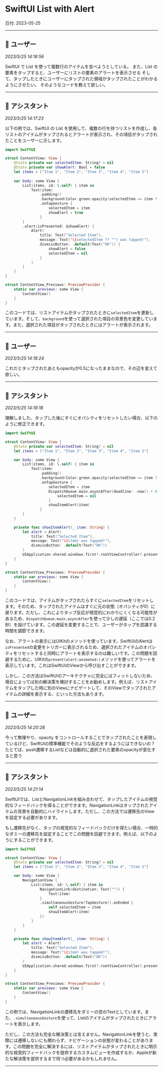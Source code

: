 # SwiftUI List with Alert

日付: 2023-05-25

---

## 👤 ユーザー
*2023/5/25 14:16:56*

SwiftUI で List を使って複数行のアイテムを並べようとしている。
また、List の要素をタップすると、ユーザーにリストの要素のアラートを表示させる
そして、タップしたときにユーザーにタップされた領域がタップされたことがわかるようにさせたい。
そのようなコードを教えて欲しい。

---

## 🤖 アシスタント
*2023/5/25 14:17:23*

以下の例では、SwiftUI の List を使用して、複数の行を持つリストを作成し、各リストのアイテムがタップされるとアラートが表示され、その項目がタップされたことをユーザーに示します。

```swift
import SwiftUI

struct ContentView: View {
    @State private var selectedItem: String? = nil
    @State private var showAlert: Bool = false
    let items = ["Item 1", "Item 2", "Item 3", "Item 4", "Item 5"]
    
    var body: some View {
        List(items, id: \.self) { item in
            Text(item)
                .padding()
                .background(Color.green.opacity(selectedItem == item ? 0.5 : 0))
                .onTapGesture {
                    selectedItem = item
                    showAlert = true
                }
        }
        .alert(isPresented: $showAlert) {
            Alert(
                title: Text("Selected Item"),
                message: Text("\(selectedItem ?? "") was tapped!"),
                dismissButton: .default(Text("OK")) {
                    showAlert = false
                    selectedItem = nil
                }
            )
        }
    }
}

struct ContentView_Previews: PreviewProvider {
    static var previews: some View {
        ContentView()
    }
}
```

このコードでは、リストアイテムがタップされたときに`selectedItem`を更新しています。そして、`background`を使って選択された項目の背景色を変更しています。また、選択された項目がタップされたときにはアラートが表示されます。

---

## 👤 ユーザー
*2023/5/25 14:18:24*

これだとタップされたあともopacityが0.5になったままなので、その辺を変えて欲しい。

---

## 🤖 アシスタント
*2023/5/25 14:19:18*

理解しました、タップした後にすぐにオパシティをリセットしたい場合、以下のように修正できます。

```swift
import SwiftUI

struct ContentView: View {
    @State private var selectedItem: String? = nil
    let items = ["Item 1", "Item 2", "Item 3", "Item 4", "Item 5"]

    var body: some View {
        List(items, id: \.self) { item in
            Text(item)
                .padding()
                .background(Color.green.opacity(selectedItem == item ? 0.5 : 0))
                .onTapGesture {
                    selectedItem = item
                    DispatchQueue.main.asyncAfter(deadline: .now() + 0.2) {
                        selectedItem = nil
                    }
                    showItemAlert(item)
                }
        }
    }

    private func showItemAlert(_ item: String) {
        let alert = Alert(
            title: Text("Selected Item"),
            message: Text("\(item) was tapped!"),
            dismissButton: .default(Text("OK"))
        )
        UIApplication.shared.windows.first?.rootViewController?.present(alert, animated: true)
    }
}

struct ContentView_Previews: PreviewProvider {
    static var previews: some View {
        ContentView()
    }
}
```

このコードでは、アイテムがタップされたらすぐに`selectedItem`をリセットします。そのため、タップされたアイテムはすぐに元の状態（オパシティが0）に戻ります。ただし、これによりタップ反応が視覚的にわかりにくくなる可能性があるため、`DispatchQueue.main.asyncAfter`を使って少しの遅延（ここでは0.2秒）を設けています。この遅延を変更することで、ユーザーがタップを認識する時間を調節できます。

なお、アラートの表示にはUIKitのメソッドを使っています。SwiftUIのAlertは`isPresented`の変更をトリガーに表示されるため、選択されたアイテムのオパシティをリセットすると同時にアラートを表示するのは難しいです。この問題を回避するために、UIKitの`present(alert:animated:)`メソッドを使ってアラートを表示しています。これはSwiftUIのViewから呼び出すことができます。

しかし、この方法はSwiftUIのアーキテクチャに完全にはフィットしないため、場合によっては別の解決策を検討することをお勧めします。例えば、リストアイテムをタップした時に別のViewにナビゲートして、そのViewでタップされたアイテムの詳細を表示する、といった方法もあります。

---

## 👤 ユーザー
*2023/5/25 14:20:28*

今って無理やり、opacity をコントロールすることでタップされたことを表現しているけど、SwiftUIの標準機能でそのような反応をするようにはできないの？たとてば、push遷移するListなどは自動的に選択された要素のopacityが変化すると思う

---

## 🤖 アシスタント
*2023/5/25 14:21:14*

SwiftUIでは、ListとNavigationLinkを組み合わせて、タップしたアイテムの視覚的なフィードバックを得ることができます。NavigationLinkはタップされたアイテムの背景を自動的にハイライトします。ただし、この方法では遷移先のViewを設定する必要があります。

もし遷移先がなく、タップの視覚的なフィードバックだけを得たい場合、一時的なダミーの遷移先を設定することでこの問題を回避できます。例えば、以下のようにすることができます。

```swift
import SwiftUI

struct ContentView: View {
    @State private var selectedItem: String? = nil
    let items = ["Item 1", "Item 2", "Item 3", "Item 4", "Item 5"]

    var body: some View {
        NavigationView {
            List(items, id: \.self) { item in
                NavigationLink(destination: Text("")) {
                    Text(item)
                }
                .simultaneousGesture(TapGesture().onEnded {
                    self.selectedItem = item
                    showItemAlert(item)
                })
            }
        }
    }

    private func showItemAlert(_ item: String) {
        let alert = Alert(
            title: Text("Selected Item"),
            message: Text("\(item) was tapped!"),
            dismissButton: .default(Text("OK"))
        )
        UIApplication.shared.windows.first?.rootViewController?.present(alert, animated: true)
    }
}

struct ContentView_Previews: PreviewProvider {
    static var previews: some View {
        ContentView()
    }
}
```

この例では、NavigationLinkの遷移先をダミーの空のTextとしています。また、`.simultaneousGesture`を使って、Listのアイテムがタップされたときにアラートを表示します。

ただし、この方法も完全な解決策とは言えません。NavigationLinkを使うと、実際には遷移しないにも関わらず、ナビゲーションの状態が変わることがあります。この問題を完全に解決するには、リストアイテムがタップされたときに明示的な視覚的フィードバックを提供するカスタムビューを作成するか、Appleが新たな解決策を提供するまで待つ必要があるかもしれません。

---
